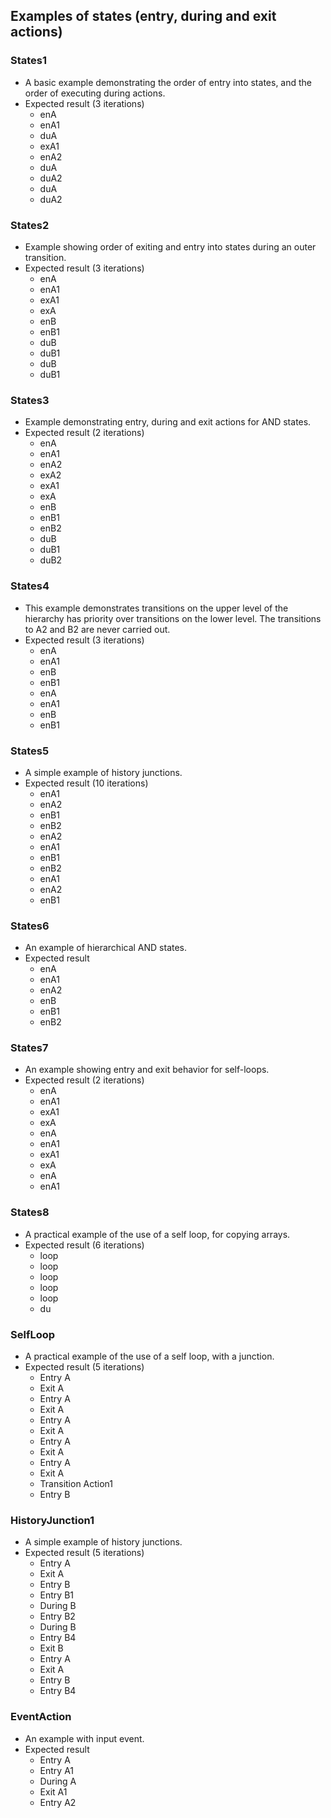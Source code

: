 ## Examples of states (entry, during and exit actions)

### States1

* A basic example demonstrating the order of entry into states, and the order of executing during actions.
* Expected result (3 iterations)
  - enA
  - enA1
  - duA
  - exA1
  - enA2
  - duA
  - duA2
  - duA
  - duA2

### States2

* Example showing order of exiting and entry into states during an outer transition.
* Expected result (3 iterations)
  - enA
  - enA1
  - exA1
  - exA
  - enB
  - enB1
  - duB
  - duB1
  - duB
  - duB1

### States3

* Example demonstrating entry, during and exit actions for AND states.
* Expected result (2 iterations)
  - enA
  - enA1
  - enA2
  - exA2
  - exA1
  - exA
  - enB
  - enB1
  - enB2
  - duB
  - duB1
  - duB2

### States4

* This example demonstrates transitions on the upper level of the hierarchy has priority over transitions on the lower level. The transitions to A2 and B2 are never carried out.
* Expected result (3 iterations)
  - enA
  - enA1
  - enB
  - enB1
  - enA
  - enA1
  - enB
  - enB1

### States5

* A simple example of history junctions.
* Expected result (10 iterations)
  - enA1
  - enA2
  - enB1
  - enB2
  - enA2
  - enA1
  - enB1
  - enB2
  - enA1
  - enA2
  - enB1

### States6

* An example of hierarchical AND states.
* Expected result
  - enA
  - enA1
  - enA2
  - enB
  - enB1
  - enB2

### States7

* An example showing entry and exit behavior for self-loops.
* Expected result (2 iterations)
  - enA
  - enA1
  - exA1
  - exA
  - enA
  - enA1
  - exA1
  - exA
  - enA
  - enA1

### States8

* A practical example of the use of a self loop, for copying arrays.
* Expected result (6 iterations)
  - loop
  - loop
  - loop
  - loop
  - loop
  - du
  
### SelfLoop

* A practical example of the use of a self loop, with a junction.
* Expected result (5 iterations)
  - Entry A
  - Exit A
  - Entry A
  - Exit A
  - Entry A
  - Exit A
  - Entry A
  - Exit A
  - Entry A
  - Exit A
  - Transition Action1
  - Entry B
  
### HistoryJunction1

* A simple example of history junctions.
* Expected result (5 iterations)
  - Entry A
  - Exit A
  - Entry B
  - Entry B1
  - During B
  - Entry B2
  - During B
  - Entry B4
  - Exit B
  - Entry A
  - Exit A
  - Entry B
  - Entry B4
  
### EventAction

* An example with input event.
* Expected result
  - Entry A
  - Entry A1
  - During A
  - Exit A1
  - Entry A2

